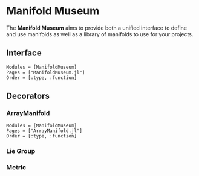 # Manifold Museum

The __Manifold Museum__ aims to provide both a unified interface to define and
use manifolds as well as a library of manifolds to use for your projects.

## Interface

```@autodocs
Modules = [ManifoldMuseum]
Pages = ["ManifoldMuseum.jl"]
Order = [:type, :function]
```

## Decorators
### ArrayManifold
```@autodocs
Modules = [ManifoldMuseum]
Pages = ["ArrayManifold.jl"]
Order = [:type, :function]
```
### Lie Group

### Metric